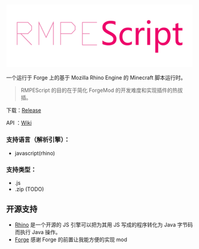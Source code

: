 ﻿﻿﻿﻿
# ﻿﻿﻿﻿﻿<img src="https://raw.githubusercontent.com/npofsi/RMPEScript/master/docs/icon.png" alt="RMPEScript Face" align="center">

一个运行于 Forge 上的基于 Mozilla Rhino Engine 的 Minecraft 脚本运行时。

> RMPEScript 的目的在于简化 ForgeMod 的开发难度和实现插件的热拔插。

下载：[Release](https://github.com/npofsi/RMPEScript/releases)

API ：[Wiki](https://github.com/npofsi/RMPEScript/wiki)


### 支持语言（解析引擎）：

* javascript(rhino)

### 支持类型：

* .js
* .zip (TODO)

## 开源支持

* [Rhino](https://github.com/mozilla/rhino) 是一个开源的 JS 引擎可以把为其用 JS 写成的程序转化为 Java 字节码而执行 Java 操作。
* [Forge](https://github.com/MinecraftForge/MinecraftForge) 感谢 Forge 的前置让我能方便的实现 mod




































